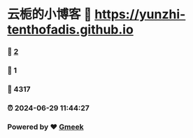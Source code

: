 # 云栀的小博客 :link: https://yunzhi-tenthofadis.github.io 
### :page_facing_up: [2](https://yunzhi-tenthofadis.github.io/tag.html) 
### :speech_balloon: 1 
### :hibiscus: 4317 
### :alarm_clock: 2024-06-29 11:44:27 
### Powered by :heart: [Gmeek](https://github.com/Meekdai/Gmeek)
